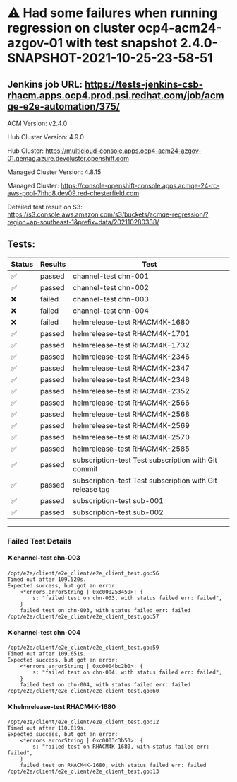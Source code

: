 # :warning: Had some failures when running regression on cluster ocp4-acm24-azgov-01 with test snapshot 2.4.0-SNAPSHOT-2021-10-25-23-58-51 

## Jenkins job URL: https://tests-jenkins-csb-rhacm.apps.ocp4.prod.psi.redhat.com/job/acmqe-e2e-automation/375/


ACM Version: v2.4.0

Hub Cluster Version: 4.9.0

Hub Cluster: https://multicloud-console.apps.ocp4-acm24-azgov-01.qemag.azure.devcluster.openshift.com

Managed Cluster Version: 4.8.15

Managed Cluster: https://console-openshift-console.apps.acmqe-24-rc-aws-pool-7hhd8.dev09.red-chesterfield.com

Detailed test result on S3: https://s3.console.aws.amazon.com/s3/buckets/acmqe-regression/?region=ap-southeast-1&prefix=data/202110280338/

## Tests:

|Status|Results|Test|
|---|---|---|
| :white_check_mark: | passed | channel-test chn-001 |
| :white_check_mark: | passed | channel-test chn-002 |
| :x: | failed | channel-test chn-003 |
| :x: | failed | channel-test chn-004 |
| :x: | failed | helmrelease-test RHACM4K-1680 |
| :white_check_mark: | passed | helmrelease-test RHACM4K-1701 |
| :white_check_mark: | passed | helmrelease-test RHACM4K-1732 |
| :white_check_mark: | passed | helmrelease-test RHACM4K-2346 |
| :white_check_mark: | passed | helmrelease-test RHACM4K-2347 |
| :white_check_mark: | passed | helmrelease-test RHACM4K-2348 |
| :white_check_mark: | passed | helmrelease-test RHACM4K-2352 |
| :white_check_mark: | passed | helmrelease-test RHACM4K-2566 |
| :white_check_mark: | passed | helmrelease-test RHACM4K-2568 |
| :white_check_mark: | passed | helmrelease-test RHACM4K-2569 |
| :white_check_mark: | passed | helmrelease-test RHACM4K-2570 |
| :white_check_mark: | passed | helmrelease-test RHACM4K-2585 |
| :white_check_mark: | passed | subscription-test Test subscription with Git commit |
| :white_check_mark: | passed | subscription-test Test subscription with Git release tag |
| :white_check_mark: | passed | subscription-test sub-001 |
| :white_check_mark: | passed | subscription-test sub-002 |


---

### Failed Test Details

#### :x: channel-test chn-003

```
/opt/e2e/client/e2e_client/e2e_client_test.go:56
Timed out after 109.520s.
Expected success, but got an error:
    <*errors.errorString | 0xc000253450>: {
        s: "failed test on chn-003, with status failed err: failed",
    }
    failed test on chn-003, with status failed err: failed
/opt/e2e/client/e2e_client/e2e_client_test.go:57
```

#### :x: channel-test chn-004

```
/opt/e2e/client/e2e_client/e2e_client_test.go:59
Timed out after 109.651s.
Expected success, but got an error:
    <*errors.errorString | 0xc0004bc2b0>: {
        s: "failed test on chn-004, with status failed err: failed",
    }
    failed test on chn-004, with status failed err: failed
/opt/e2e/client/e2e_client/e2e_client_test.go:60
```

#### :x: helmrelease-test RHACM4K-1680

```
/opt/e2e/client/e2e_client/e2e_client_test.go:12
Timed out after 110.019s.
Expected success, but got an error:
    <*errors.errorString | 0xc0003c3b50>: {
        s: "failed test on RHACM4K-1680, with status failed err: failed",
    }
    failed test on RHACM4K-1680, with status failed err: failed
/opt/e2e/client/e2e_client/e2e_client_test.go:13
```

